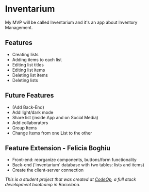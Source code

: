 # Inventarium

My MVP will be called Inventarium and it's an app about Inventory Management.

## Features

- Creating lists
- Adding items to each list
- Editing list titles
- Editing list items
- Deleting list items
- Deleting lists

## Future Features

- (Add Back-End)
- Add light/dark mode
- Share list (inside App and on Social Media)
- Add collaborators
- Group Items
- Change Items from one List to the other

## Feature Extension - Felicia Boghiu
- Front-end: reorganize components, buttons/form functionality
- Back-end ('inventarium' database with two tables: lists and items)
- Create the client-server connection

_This is a student project that was created at [CodeOp](http://codeop.tech), a full stack development bootcamp in Barcelona._